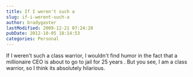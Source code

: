 ```yaml
---
title: If I weren't such a
slug: if-i-werent-such-a
author: bradygaster
lastModified: 2009-12-21 07:24:28
pubDate: 2012-10-05 18:14:53
categories: Personal
---
```


If I weren&apos;t such a class warrior, I wouldn&apos;t find humor in the fact that a
<a>millionaire CEO is about to go to jail for 25 years</a> . But you see, I am a class warrior, so I think its absolutely hilarious.
